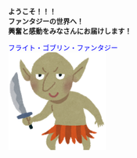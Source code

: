 **ようこそ！！！<br>
ファンタジーの世界へ！<br>
興奮と感動をみなさんにお届けします！**<br>

<font color="blue">フライト・ゴブリン・ファンタジー</font><br>
<img src="gob.png" width="200" height="200"/>
